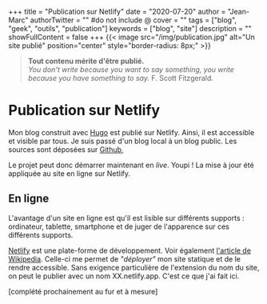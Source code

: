 +++
title = "Publication sur Netlify"
date = "2020-07-20"
author = "Jean-Marc"
authorTwitter = "" #do not include @
cover = ""
tags = ["blog", "geek", "outils", "publication"]
keywords = ["blog", "site"]
description = ""
showFullContent = false
+++
{{< image src="/img/publication.jpg" alt="Un site publié" position="center" style="border-radius: 8px;" >}}

> **Tout contenu mérite d'être publié.**   
> *You don't write because you want to say something, you write because you have something to say.*   F. Scott Fitzgerald.

# Publication sur Netlify

Mon blog construit avec [Hugo](https://gohugo.io/) est publié sur Netlify. Ainsi, il est accessible et visible par tous. Je suis passé d'un blog local à un blog public.
Les sources sont déposées sur [Github](https://github.com/jeanmarc-blog/projet-de-blog),

Le projet peut donc démarrer maintenant en *live*. Youpi ! La mise à jour été appliquée au site en ligne sur Netlify.

## En ligne

L'avantage d'un site en ligne est qu'il est lisible sur différents supports : ordinateur, tablette, smartphone et de juger de l'apparence sur ces différents supports.

[Netlify](https://www.netlify.com/) est une plate-forme de développement. Voir également [l'article de Wikipedia](https://fr.wikipedia.org/wiki/Netlify).
Celle-ci me permet de *"déployer"* mon site statique et de le rendre accessible. Sans exigence particulière de l'extension du nom du site, on peut le publier avec un nom XX.netlify.app. C'est ce que j'ai fait ici.


[complété prochainement au fur et à mesure]

